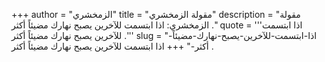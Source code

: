 +++
author = "الزمخشري"
title = "مقولة الزمخشري"
description = "مقولة الزمخشري: اذا ابتسمت للآخرين يصبح نهارك مضيئاً أكثر ."
quote = '''اذا ابتسمت للآخرين يصبح نهارك مضيئاً أكثر .''' 
slug = "اذا-ابتسمت-للآخرين-يصبح-نهارك-مضيئاً-أكثر-"
+++
اذا ابتسمت للآخرين يصبح نهارك مضيئاً أكثر .
